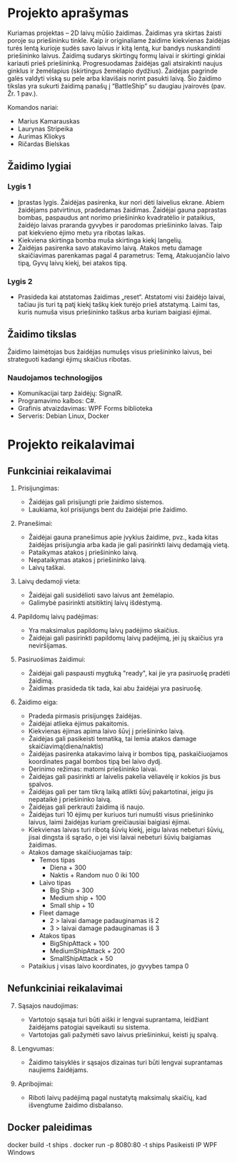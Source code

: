 # Projekto aprašymas

Kuriamas projektas – 2D laivų mūšio žaidimas. Žaidimas yra skirtas žaisti poroje su priešininku tinkle. Kaip ir originaliame žaidime kiekvienas žaidėjas turės lentą kurioje sudės savo laivus ir kitą lentą, kur bandys nuskandinti priešininko laivus. Žaidimą sudarys skirtingų formų laivai ir skirtingi ginklai kariauti prieš priešininką. Progresuodamas žaidėjas gali atsirakinti naujus ginklus ir žemėlapius (skirtingus žemėlapio dydžius). Žaidėjas pagrinde galės valdyti viską su pele arba klavišais norint pasukti laivą. Šio žaidimo tikslas yra sukurti žaidimą panašų į “BattleShip” su daugiau įvairovės (pav. Žr. 1 pav.).

Komandos nariai:
- Marius Kamarauskas
- Laurynas Stripeika
- Aurimas Kliokys
- Ričardas Bielskas


## Žaidimo lygiai

### Lygis 1
- Įprastas lygis. Žaidėjas pasirenka, kur nori dėti laivelius ekrane. Abiem žaidėjams patvirtinus, pradedamas žaidimas. Žaidėjai gauna paprastas bombas, paspaudus ant norimo priešininko kvadratėlio ir pataikius, žaidėjo laivas praranda gyvybes ir parodomas priešininko laivas. Taip pat kiekvieno ėjimo metu yra ribotas laikas.
- Kiekviena skirtinga bomba muša skirtinga kiekį langelių.
- Žaidėjas pasirenka savo atakavimo laivą. Atakos metu damage skaičiavimas parenkamas pagal 4 parametrus: Temą, Atakuojančio laivo tipą, Gyvų laivų kiekį, bei atakos tipą.

### Lygis 2
- Prasideda kai atstatomas žaidimas „reset“. Atstatomi visi žaidėjo laivai, tačiau jis turi tą patį kiekį taškų kiek turėjo prieš atstatymą. Laimi tas, kuris numuša visus priešininko taškus arba kuriam baigiasi ėjimai.

## Žaidimo tikslas
Žaidimo laimėtojas bus žaidėjas numušęs visus priešininko laivus, bei strateguoti kadangi ėjimų skaičius ribotas.

### Naudojamos technologijos
- Komunikacijai tarp žaidėjų: SignalR.
- Programavimo kalbos: C#.
- Grafinis atvaizdavimas: WPF Forms biblioteka
- Serveris: Debian Linux, Docker

# Projekto reikalavimai

## Funkciniai reikalavimai

1. Prisijungimas:
   - Žaidėjas gali prisijungti prie žaidimo sistemos.
   - Laukiama, kol prisijungs bent du žaidėjai prie žaidimo.

2. Pranešimai:
   - Žaidėjai gauna pranešimus apie įvykius žaidime, pvz., kada kitas žaidėjas prisijungia arba kada jie gali pasirinkti laivų dedamąją vietą.
   - Pataikymas atakos į priešininko laivą.
   - Nepataikymas atakos į priešininko laivą.
   - Laivų taškai.

3. Laivų dedamoji vieta:
   - Žaidėjai gali susidėlioti savo laivus ant žemėlapio.
   - Galimybė pasirinkti atsitiktinį laivų išdėstymą.

4. Papildomų laivų padėjimas:
   - Yra maksimalus papildomų laivų padėjimo skaičius.
   - Žaidėjai gali pasirinkti papildomų laivų padėjimą, jei jų skaičius yra neviršijamas.

5. Pasiruošimas žaidimui:
   - Žaidėjai gali paspausti mygtuką "ready", kai jie yra pasiruošę pradėti žaidimą.
   - Žaidimas prasideda tik tada, kai abu žaidėjai yra pasiruošę.

6. Žaidimo eiga:
   - Pradeda pirmasis prisijungęs žaidėjas.
   - Žaidėjai atlieka ėjimus pakaitomis.
   - Kiekvienas ėjimas apima laivo šūvį į priešininko laivą.
   - Žaidėjas gali pasikeisti tematiką, tai lemia atakos damage skaičiavimą(diena/naktis)
   - Žaidėjas pasirenka atakavimo laivą ir bombos tipą, paskaičiuojamos koordinates pagal bombos tipą bei laivo dydį.
   - Derinimo režimas: matomi priešininko laivai.
   - Žaidėjas gali pasirinkti ar laivelis pakelia vėliavėlę ir kokios jis bus spalvos.
   - Žaidėjas gali per tam tikrą laiką atlikti šūvį pakartotinai, jeigu jis nepataikė į priešininko laivą.
   - Žaidėjas gali perkrauti žaidimą iš naujo.
   - Žaidėjas turi 10 ėjimų per kuriuos turi numušti visus priešininko laivus, laimi žaidėjas kuriam greičiausiai baigiasi ėjimai.
   - Kiekvienas laivas turi ribotą šūvių kiekį, jeigu laivas nebeturi šūvių, jisai dingsta iš sąrašo, o jei visi laivai nebeturi šūvių baigiamas žaidimas.
   - Atakos damage skaičiuojamas taip:
     - Temos tipas
       - Diena + 300
       - Naktis + Random nuo 0 iki 100
     - Laivo tipas
       - Big Ship + 300
       - Medium ship + 100
       - Small ship + 10
     - Fleet damage
       - 2 > laivai damage padauginamas iš 2
       - 3 > laivai damage padauginamas iš 3
     - Atakos tipas
       - BigShipAttack + 100
       - MediumShipAttack + 200
       - SmallShipAttack + 50
   - Pataikius į visas laivo koordinates, jo gyvybes tampa 0

## Nefunkciniai reikalavimai

7. Sąsajos naudojimas:
   - Vartotojo sąsaja turi būti aiški ir lengvai suprantama, leidžiant žaidėjams patogiai sąveikauti su sistema.
   - Vartotojas gali pažymėti savo laivus priešininkui, keisti jų spalvą.

8. Lengvumas:
   - Žaidimo taisyklės ir sąsajos dizainas turi būti lengvai suprantamas naujiems žaidėjams.

9. Apribojimai:
   - Riboti laivų padėjimą pagal nustatytą maksimalų skaičių, kad išvengtume žaidimo disbalanso.
  
## Docker paleidimas
docker build -t ships .
docker run -p 8080:80 -t ships 
Pasikeisti IP WPF Windows
